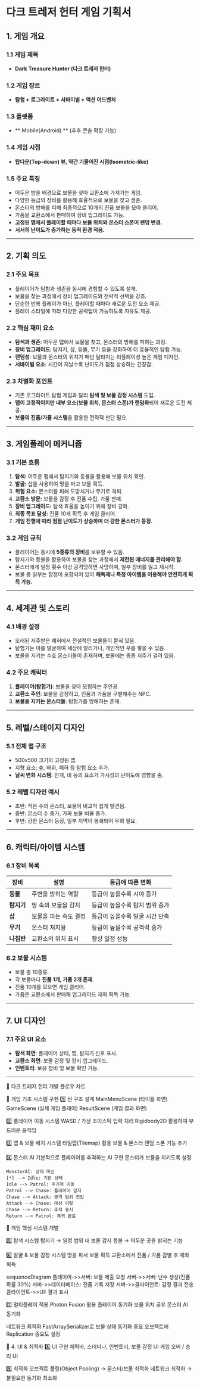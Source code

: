 # 다크 트레저 헌터 게임 기획서

## 1. 게임 개요

### 1.1 게임 제목
- **Dark Treasure Hunter (다크 트레저 헌터)**

### 1.2 게임 장르
- **탐험 + 로그라이트 + 서바이벌 + 액션 어드벤처**

### 1.3 플랫폼
- ** Mobile(Android) ** (추후 콘솔 확장 가능)

### 1.4 게임 시점
- **탑다운(Top-down) 뷰, 약간 기울어진 시점(Isometric-like)**

### 1.5 주요 특징
- 어두운 밤을 배경으로 보물을 찾아 교환소에 가져가는 게임.
- 다양한 등급의 장비를 활용해 효율적으로 보물을 찾고 생존.
- 몬스터의 방해를 피해 최종적으로 10개의 진품 보물을 모아 클리어.
- 가품을 교환소에서 판매하여 장비 업그레이드 가능.
- **고정된 맵에서 플레이할 때마다 보물 위치와 몬스터 스폰이 랜덤 변경.**
- **서서히 난이도가 증가하는 동적 환경 적용.**

---

## 2. 기획 의도

### 2.1 주요 목표
- 플레이어가 탐험과 생존을 동시에 경험할 수 있도록 설계.
- 보물을 찾는 과정에서 장비 업그레이드와 전략적 선택을 강조.
- 단순한 반복 플레이가 아닌, 플레이할 때마다 새로운 도전 요소 제공.
- 플레이 스타일에 따라 다양한 공략법이 가능하도록 자유도 제공.

### 2.2 핵심 재미 요소
- **탐색과 생존**: 어두운 맵에서 보물을 찾고, 몬스터의 방해를 피하는 과정.
- **장비 업그레이드**: 탐지기, 삽, 등불, 무기 등을 강화하여 더 효율적인 탐험 가능.
- **랜덤성**: 보물과 몬스터의 위치가 매번 달라지는 리플레이성 높은 게임 디자인.
- **서바이벌 요소**: 시간이 지날수록 난이도가 점점 상승하는 긴장감.

### 2.3 차별화 포인트
- 기존 로그라이트 탐험 게임과 달리 **탐색 및 보물 감정 시스템** 도입.
- **맵이 고정적이지만 내부 요소(보물 위치, 몬스터 스폰)가 랜덤화**되어 새로운 도전 제공.
- **보물의 진품/가품 시스템**을 활용한 전략적 판단 필요.

---

## 3. 게임플레이 메커니즘

### 3.1 기본 흐름
1. **탐색:** 어두운 맵에서 탐지기와 등불을 활용해 보물 위치 확인.
2. **발굴:** 삽을 사용하여 땅을 파고 보물 획득.
3. **위험 요소:** 몬스터를 피해 도망치거나 무기로 격퇴.
4. **교환소 방문:** 보물을 감정 후 진품 수집, 가품 판매.
5. **장비 업그레이드:** 탐색 효율을 높이기 위해 장비 강화.
6. **최종 목표 달성:** 진품 10개 획득 후 게임 클리어.
7. **게임 진행에 따라 점점 난이도가 상승하며 더 강한 몬스터가 등장.**

### 3.2 게임 규칙
- 플레이어는 동시에 **5종류의 장비**를 보유할 수 있음.
- 탐지기와 등불을 활용하여 보물을 찾는 과정에서 **제한된 에너지를 관리해야 함.**
- 몬스터에게 일정 횟수 이상 공격당하면 사망하며, 일부 장비를 잃고 재시작.
- 보물 중 일부는 함정이 포함되어 있어 **해독제나 특정 아이템을 이용해야 안전하게 획득 가능.**

---

## 4. 세계관 및 스토리

### 4.1 배경 설정
- 오래된 저주받은 폐허에서 전설적인 보물들이 묻혀 있음.
- 탐험가는 이를 발굴하여 세상에 알리거나, 개인적인 부를 쌓을 수 있음.
- 보물을 지키는 수호 몬스터들이 존재하며, 보물에는 종종 저주가 걸려 있음.

### 4.2 주요 캐릭터
1. **플레이어(탐험가)**: 보물을 찾아 모험하는 주인공.
2. **교환소 주인**: 보물을 감정하고, 진품과 가품을 구별해주는 NPC.
3. **보물을 지키는 몬스터들**: 탐험가를 방해하는 존재.

---

## 5. 레벨/스테이지 디자인

### 5.1 전체 맵 구조
- 500x500 크기의 고정된 맵.
- 지형 요소: 숲, 바위, 폐허 등 탐험 요소 추가.
- **날씨 변화 시스템:** 안개, 비 등의 요소가 가시성과 난이도에 영향을 줌.

### 5.2 레벨 디자인 예시
- 초반: 적은 수의 몬스터, 보물이 비교적 쉽게 발견됨.
- 중반: 몬스터 수 증가, 가짜 보물 비율 증가.
- 후반: 강한 몬스터 등장, 일부 지역이 봉쇄되어 우회 필요.

---

## 6. 캐릭터/아이템 시스템

### 6.1 장비 목록
| 장비      | 설명           | 등급에 따른 변화         |
| ------- | ------------ | ----------------- |
| **등불**  | 주변을 밝히는 역할   | 등급이 높을수록 시야 증가    |
| **탐지기** | 땅 속의 보물을 감지  | 등급이 높을수록 탐지 범위 증가 |
| **삽**   | 보물을 파는 속도 결정 | 등급이 높을수록 발굴 시간 단축 |
| **무기**  | 몬스터 처치용      | 등급이 높을수록 공격력 증가   |
| **나침반** | 교환소의 위치 표시   | 항상 일정 성능          |

### 6.2 보물 시스템
- 보물 총 10종류.
- 각 보물마다 **진품 1개, 가품 2개 존재**.
- 진품 10개를 모으면 게임 클리어.
- 가품은 교환소에서 판매해 업그레이드 재화 획득 가능.

---

## 7. UI 디자인

### 7.1 주요 UI 요소
- **탐색 화면**: 플레이어 상태, 맵, 탐지기 신호 표시.
- **교환소 화면**: 보물 감정 및 장비 업그레이드.
- **인벤토리**: 보유 장비 및 보물 확인 가능.

---

🎯 다크 트레저 헌터 개발 플로우 차트


🔹 게임 기초 시스템 구현
1️⃣ 씬 구조 설계
MainMenuScene (타이틀 화면)
GameScene (실제 게임 플레이)
ResultScene (게임 결과 화면)

2️⃣ 플레이어 이동 시스템
WASD / 가상 조이스틱 입력 처리
Rigidbody2D 활용하여 부드러운 움직임

3️⃣ 맵 & 보물 배치 시스템
타일맵(Tilemap) 활용
보물 & 몬스터 랜덤 스폰 기능 추가

4️⃣ 몬스터 AI
기본적으로 플레이어를 추격하는 AI 구현
몬스터가 보물을 지키도록 설정

    MonsterAI: 상태 머신
    [*] --> Idle: 기본 상태
    Idle --> Patrol: 주기적 이동
    Patrol --> Chase: 플레이어 감지
    Chase --> Attack: 공격 범위 진입
    Attack --> Chase: 대상 이탈
    Chase --> Return: 추적 중지
    Return --> Patrol: 복귀 완료


🔹 게임 핵심 시스템 개발

5️⃣ 탐색 시스템
탐지기 → 일정 범위 내 보물 감지
등불 → 어두운 곳을 밝히는 기능

6️⃣ 발굴 & 보물 감정 시스템
땅을 파서 보물 획득
교환소에서 진품 / 가품 감별 후 재화 획득

sequenceDiagram
    플레이어->>서버: 보물 제출 요청
    서버->>서버: 난수 생성(진품확률 30%)
    서버->>데이터베이스: 진품 기록 저장
    서버->>클라이언트: 감정 결과 전송
    클라이언트->>UI: 결과 표시
    
7️⃣ 멀티플레이 적용
Photon Fusion 활용
플레이어 동기화
보물 위치 공유
몬스터 AI 동기화

네트워크 최적화
FastArraySerializer로 보물 상태 동기화
중요 오브젝트에 Replication 중요도 설정

🔹 4. UI & 최적화
8️⃣ UI 구현
체력바, 스태미나, 인벤토리, 보물 감정 UI
게임 오버 / 승리 UI

9️⃣ 최적화
오브젝트 풀링(Object Pooling) → 몬스터/보물 최적화
네트워크 최적화 → 불필요한 동기화 최소화


